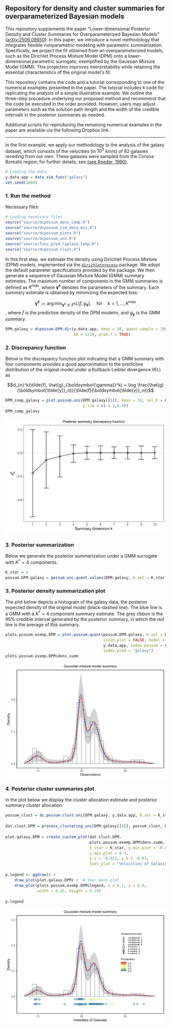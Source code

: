 ## Repository for density and cluster summaries for overparameterized Bayesian models

This repository supplements the paper “Lower-dimensional Posterior Density and Cluster Summaries for Overparameterized Bayesian Models” ([arXiv:2506.09850](https://arxiv.org/abs/2506.09850)). In this paper, we introduce a novel methodology that integrates flexible nonparametric modeling with parametric 
summarization. Specifically, we project the fit obtained from an overparameterized models, such as the Dirichlet Process Mixture Model (DPM) onto a lower-dimensional parametric surrogate, exemplified by the Gaussian Mixture Model (GMM). This projection improves interpretability while retaining the essential characteristics of the original model's fit.

This repository contains the code and a tutorial corresponding to one of the numerical examples presented in the paper.
The tutorial includes `R` code for replicating the analysis of a simple illustrative example. We outline the three-step procedure underlying our proposed method and recommend that the code be executed in the order provided. However, users may adjust parameters such as the solution path length and the width of the credible intervals in the posterior summaries as needed.

Additional scripts for reproducing the remaining numerical examples in the paper are available via the following Dropbox link.

------------------------

In the first example, we apply our methodology to the analysis of the galaxy dataset, which consists of the velocities (in $10^3$ km/s) of 82 galaxies receding from our own. These galaxies were sampled from the Corona Borealis region; for further details, see [(see Roeder, 1990)](https://www.jstor.org/stable/2289993?seq=1).

```R
# Loading the data
y.data.app = data_sim_func("galaxy")
set.seed(1800) 
```
### 1. Run the method

Necessary files:
```R
# Loading necessary files
source("source/dcpossum_dens_comp.R")
source("source/dcpossum_sim_data_mix.R")
source("source/dcpossum_plots.R")
source("source/dcpossum_unc.R")
source("source/func_pred_laplace_temp.R")
source("source/dcpossum_clust.R")
```
In this first step, we estimate the density using Dirichlet Process Mixture (DPM) models, implemented via the [`dirichletprocess`](https://cran.r-project.org/web/packages/dirichletprocess/vignettes/dirichletprocess.pdf) package. We adopt the default parameter specifications provided by the package. We then generate a sequence of Gaussian Mixture Model (GMM) summary estimates. The maximum number of components in the GMM summaries is defined as $K^{\text{max}}$, where $\boldsymbol{\hat{\gamma}}^k$ denotes the parameters of the summary. Each summary estimate is obtained by minimizing the expected loss:

$$\boldsymbol{\hat{\gamma}}^k := \arg\min_{\boldsymbol{\gamma}^k \in \boldsymbol{\Gamma}^k}L(\tilde{f}, g_{\boldsymbol{\gamma}}),\quad \text{for} \quad k = 1, \dots, K^{\text{max}}$$, where $\tilde{f}$ is the predictive density of the DPM modelm, and $g_{\boldsymbol{\gamma}}$ is the GMM summary.

```R
DPM.galaxy = dcpossum.DPM.dir(y.data.app, kmax = 10, quant.sample = 1000, 
                              k0 = 1/10, pred.f = TRUE)
```

### 2. Discrepancy function

Below is the discrepancy function plot indicating that a GMM summary
with four components provides a good approximation to the predictive distribution of the original model under a Kullback-Leibler divergence (KL) as

$$d_{n}^k(\tilde{f}, \hat{g}_{\boldsymbol{\gamma}}^k) = \log \frac{\hat{g}(\boldsymbol{\tilde{y}}_n)}{\tilde{f}(\boldsymbol{\tilde{y}}_n)}$$

```R
DPM_comp_galaxy = plot.possum.uni(DPM.galaxy[[1]], kmax = 10, sel.K = FALSE, 
                                  y.lim = c(-1.1,0.4))
DPM_comp_galaxy
```
![](figure-markdown_strict/unnamed-chunk-3-1.png)

### 3. Posterior summarization

Below we generate the posterior summarization under a GMM surrogate with
*K*<sup>\*</sup> = 4 components.

```R
K_star = 4
possum.DPM.galaxy = possum.unc.quant.values(DPM.galaxy, K.sel = K_star)
```

### 3. Posterior density summarization plot

The plot below depicts a histogram of the galaxy data, the posterior
expected density of the original model (black-dashed line). The blue
line is a GMM with a *K*<sup>\*</sup> = 4 component summary estimate.
The grey ribbon is the 95% credible interval generated by the posterior
summary, in which the red line is the average of this summary.

```R
plots.possum.exemp.DPM = plot.possum.quant(possum.DPM.galaxy, K.sel = K_star, 
                                           scale.plot = FALSE, model = "DPM",
                                           y.data.app, index.possum = FALSE, 
                                           index.pred = "galaxy")
plots.possum.exemp.DPM$dens.summ
```
<img src="figure-markdown_strict/unnamed-chunk-6-1.png" style="display: block; margin: auto;" />

### 4. Posterior cluster summaries plot

In the plot below we display the cluster allocation estimate and posterior summary cluster allocation.

```R
possum_clust = dc.possum.clust.uni(DPM.galaxy, y.data.app, K.sel = K_star, km = TRUE)

dat.clust.DPM = process_clustering_uni(DPM.galaxy[[6]], possum_clust, K_star, y.data.app)

plot.galaxy.DPM = create_custom_plot(dat.clust.DPM,
                                     plots.possum.exemp.DPM$dens.summ,
                                     k_star = K_star, y.min.plot = -0.05, 
                                     y.max.plot = 0.3, 
                                     y.c = -0.012, y.k = -0.03, 
                                     text_plot = "Velocities of Galaxies")

p.legend <- ggdraw() +
    draw_plot(plot.galaxy.DPM) +  # Your main plot
    draw_plot(plots.possum.exemp.DPM$legend, x = 0.1, y = 0.6, 
              width = 0.25, height = 0.25) 

p.legend
```
<img src="figure-markdown_strict/unnamed-chunk-8-1.png" style="display: block; margin: auto;" />
